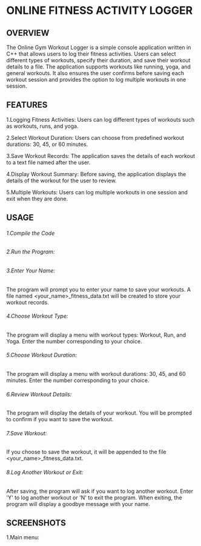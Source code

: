 # ONLINE FITNESS ACTIVITY LOGGER


## OVERVIEW


The Online Gym Workout Logger is a simple console application written in C++ that allows users to log their fitness activities. Users can select different types of workouts, specify their duration, and save their workout details to a file. The application supports workouts like running, yoga, and general workouts. It also ensures the user confirms before saving each workout session and provides the option to log multiple workouts in one session.

## FEATURES


1.Logging Fitness Activities:
Users can log different types of workouts such as workouts, runs, and yoga.


2.Select Workout Duration: 
Users can choose from predefined workout durations: 30, 45, or 60 minutes.


3.Save Workout Records: 
The application saves the details of each workout to a text file named after the user.


4.Display Workout Summary: 
Before saving, the application displays the details of the workout for the user to review.


5.Multiple Workouts:
Users can log multiple workouts in one session and exit when they are done.


## USAGE

###### 1.Compile the Code


###### 2.Run the Program:


###### 3.Enter Your Name:

The program will prompt you to enter your name to save your workouts.
A file named <your_name>_fitness_data.txt will be created to store your workout records.


###### 4.Choose Workout Type:

The program will display a menu with workout types: Workout, Run, and Yoga.
Enter the number corresponding to your choice.


###### 5.Choose Workout Duration:

The program will display a menu with workout durations: 30, 45, and 60 minutes.
Enter the number corresponding to your choice.


###### 6.Review Workout Details:

The program will display the details of your workout.
You will be prompted to confirm if you want to save the workout.


###### 7.Save Workout:

If you choose to save the workout, it will be appended to the file <your_name>_fitness_data.txt.


###### 8.Log Another Workout or Exit:

After saving, the program will ask if you want to log another workout.
Enter 'Y' to log another workout or 'N' to exit the program.
When exiting, the program will display a goodbye message with your name.

## SCREENSHOTS

1.Main menu:



